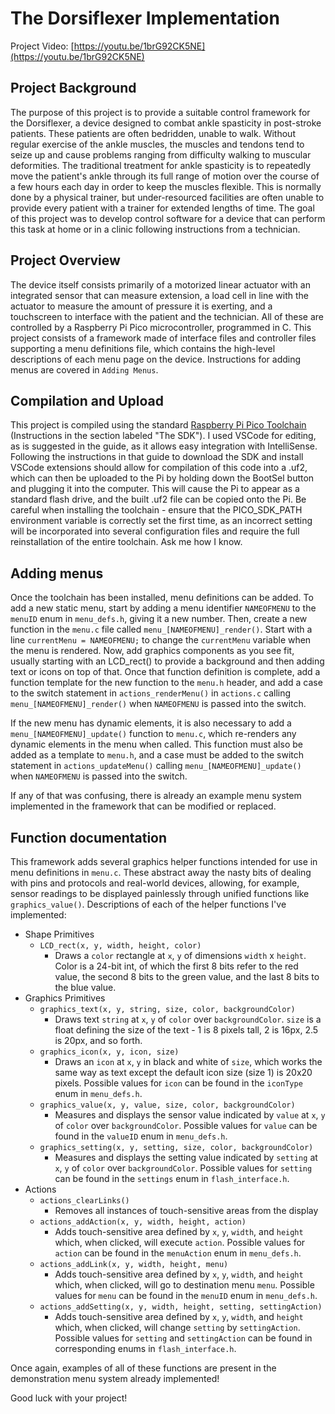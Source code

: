 # The Dorsiflexer Implementation

Project Video: [https://youtu.be/1brG92CK5NE](https://youtu.be/1brG92CK5NE)

## Project Background

The purpose of this project is to provide a suitable control framework for the Dorsiflexer, a device designed to combat ankle spasticity in post-stroke patients. These patients are often bedridden, unable to walk. Without regular exercise of the ankle muscles, the muscles and tendons tend to seize up and cause problems ranging from difficulty walking to muscular deformities. The traditional treatment for ankle spasticity is to repeatedly move the patient's ankle through its full range of motion over the course of a few hours each day in order to keep the muscles flexible. This is normally done by a physical trainer, but under-resourced facilities are often unable to provide every patient with a trainer for extended lengths of time. The goal of this project was to develop control software for a device that can perform this task at home or in a clinic following instructions from a technician.

## Project Overview

The device itself consists primarily of a motorized linear actuator with an integrated sensor that can measure extension, a load cell in line with the actuator to measure the amount of pressure it is exerting, and a touchscreen to interface with the patient and the technician. All of these are controlled by a Raspberry Pi Pico microcontroller, programmed in C. This project consists of a framework made of interface files and controller files supporting a menu definitions file, which contains the high-level descriptions of each menu page on the device. Instructions for adding menus are covered in `Adding Menus`.

## Compilation and Upload

This project is compiled using the standard [Raspberry Pi Pico Toolchain](https://datasheets.raspberrypi.com/pico/getting-started-with-pico.pdf) (Instructions in the section labeled "The SDK"). I used VSCode for editing, as is suggested in the guide, as it allows easy integration with IntelliSense. Following the instructions in that guide to download the SDK and install VSCode extensions should allow for compilation of this code into a .uf2, which can then be uploaded to the Pi by holding down the BootSel button and plugging it into the computer. This will cause the Pi to appear as a standard flash drive, and the built .uf2 file can be copied onto the Pi. Be careful when installing the toolchain - ensure that the PICO_SDK_PATH environment variable is correctly set the first time, as an incorrect setting will be incorporated into several configuration files and require the full reinstallation of the entire toolchain. Ask me how I know.

## Adding menus
Once the toolchain has been installed, menu definitions can be added. To add a new static menu, start by adding a menu identifier `NAMEOFMENU` to the `menuID` enum in `menu_defs.h`, giving it a new number. Then, create a new function in the `menu.c` file called `menu_[NAMEOFMENU]_render()`. Start with a line `currentMenu = NAMEOFMENU;` to change the `currentMenu` variable when the menu is rendered. Now, add graphics components as you see fit, usually starting with an LCD_rect() to provide a background and then adding text or icons on top of that. Once that function definition is complete, add a function template for the new function to the `menu.h` header, and add a case to the switch statement in `actions_renderMenu()` in `actions.c` calling `menu_[NAMEOFMENU]_render()` when `NAMEOFMENU` is passed into the switch.

If the new menu has dynamic elements, it is also necessary to add a `menu_[NAMEOFMENU]_update()` function to `menu.c`, which re-renders any dynamic elements in the menu when called. This function must also be added as a template to `menu.h`, and a case must be added to the switch statement in `actions_updateMenu()` calling `menu_[NAMEOFMENU]_update()` when `NAMEOFMENU` is passed into the switch.

If any of that was confusing, there is already an example menu system implemented in the framework that can be modified or replaced.

## Function documentation
This framework adds several graphics helper functions intended for use in menu definitions in `menu.c`. These abstract away the nasty bits of dealing with pins and protocols and real-world devices, allowing, for example, sensor readings to be displayed painlessly through unified functions like `graphics_value()`. Descriptions of each of the helper functions I've implemented:

* Shape Primitives
  * `LCD_rect(x, y, width, height, color)`
    * Draws a `color` rectangle at `x`, `y` of dimensions `width` x `height`. Color is a 24-bit int, of which the first 8 bits refer to the red value, the second 8 bits to the green value, and the last 8 bits to the blue value.
* Graphics Primitives
  * `graphics_text(x, y, string, size, color, backgroundColor)`
    * Draws text `string` at `x`, `y` of `color` over `backgroundColor`. `size` is a float defining the size of the text - 1 is 8 pixels tall, 2 is 16px, 2.5 is 20px, and so forth.
  * `graphics_icon(x, y, icon, size)`
    * Draws an `icon` at `x`, `y` in black and white of `size`, which works the same way as text except the default icon size (size 1) is 20x20 pixels. Possible values for `icon` can be found in the `iconType` enum in `menu_defs.h`.
  * `graphics_value(x, y, value, size, color, backgroundColor)`
    * Measures and displays the sensor value indicated by `value` at `x`, `y` of `color` over `backgroundColor`. Possible values for `value` can be found in the `valueID` enum in `menu_defs.h`.
  * `graphics_setting(x, y, setting, size, color, backgroundColor)`
    * Measures and displays the setting value indicated by `setting` at `x`, `y` of `color` over `backgroundColor`. Possible values for `setting` can be found in the `settings` enum in `flash_interface.h`.
* Actions
  * `actions_clearLinks()`
    * Removes all instances of touch-sensitive areas from the display
  * `actions_addAction(x, y, width, height, action)`
    * Adds touch-sensitive area defined by `x`, `y`, `width`, and `height` which, when clicked, will execute `action`. Possible values for `action` can be found in the `menuAction` enum in `menu_defs.h`.
  * `actions_addLink(x, y, width, height, menu)`
    * Adds touch-sensitive area defined by `x`, `y`, `width`, and `height` which, when clicked, will go to destination menu `menu`. Possible values for `menu` can be found in the `menuID` enum in `menu_defs.h`.
  * `actions_addSetting(x, y, width, height, setting, settingAction)`
    * Adds touch-sensitive area defined by `x`, `y`, `width`, and `height` which, when clicked, will change `setting` by `settingAction`. Possible values for `setting` and `settingAction` can be found in corresponding enums in `flash_interface.h`.

Once again, examples of all of these functions are present in the demonstration menu system already implemented!

Good luck with your project!
